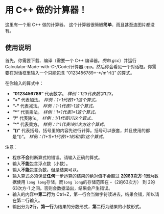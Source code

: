 # 用 C++ 做的计算器！
这里有一个用 C++ 做的计算器。
这个计算器很~~简陋~~**简单**，而且甚至连图片都没有。
## 使用说明
首先，你需要下载、编译（需要一个 C++ 编译器，*例如 gcc*）并运行 Calculator-Made-with-C-/Code/计算器.cpp。然后你会看见一个对话框。你需要在对话框里输入一个只能包含 “0123456789+-\*/m^rl()” 的算式。

在你输入的算式中：
 + **“0123456789”** 代表数字。 *样例：123代表数字123。*
 + **“+”** 代表加法。 *样例：1+1代表1+1这个算式。*
 + **“-”** 代表减法。 *样例：1-1代表1-1这个算式。*
 + **“\*”** 代表乘法。 *样例：1\*1代表1\*1这个算式。*
 + **“/”** 代表除法。 *样例：1/1代表1/1这个算式。*
 + **“^”** 代表乘方。 *样例：1^1代表1的1次方这个算式。*
 + **“()”** 代表括号。括号里的内容先进行计算。括号可以嵌套，并且使用的都是“()”。 *样例：(1+1)\*1代表1+1的和乘1这个算式。*

注意：
 + 程序**不会**判断算式的错误。请输入正确的算式。
 + 输入**不能**包含浮点数（小数）。
 + 输入**不能**包含负数，但是结果可以。
 + 输入算式必须保证**任何**一步运算的结果的绝对值不会超过 **2的63次方-1**因为数据使用 ```long long```存储，而```long long```的存储范围在 -（2的63次方） 到 2的63次方-1 之间。否则会数据溢出，结果会产生错误。
 + 输入的内容中**第二行**为 Ctrl+Z，第一行会当做字符读进去，结果会错，所以请在第二行输入。
 + 输出分为**2**行，**第一行**为结果的分数形式，**第二行**为结果的小数形式。
